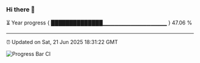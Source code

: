 ### Hi there 👋

⏳ Year progress { ██████████████▁▁▁▁▁▁▁▁▁▁▁▁▁▁▁▁ } 47.06 %

---

⏰ Updated on Sat, 21 Jun 2025 18:31:22 GMT

![Progress Bar CI](https://github.com/ZhaoGui/ZhaoGui/workflows/Progress%20Bar%20CI/badge.svg)
